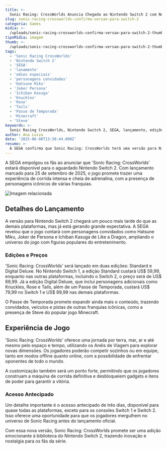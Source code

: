 ```yaml
---
title: >-
  Sonic Racing: CrossWorlds Anuncia Chegada ao Nintendo Switch 2 com Novidades
slug: sonic-racing-crossworlds-confirma-versao-para-switch-2
categoria: Games
midia: >-
  /uploads/sonic-racing-crossworlds-confirma-versao-para-switch-2-thumb.jpg
tipoMidia: imagem
thumb: >-
  /uploads/sonic-racing-crossworlds-confirma-versao-para-switch-2-thumb.jpg
tags:
  - 'Sonic Racing CrossWorlds'
  - 'Nintendo Switch 2'
  - 'SEGA'
  - 'lanamento'
  - 'edies especiais'
  - 'personagens convidados'
  - 'Hatsune Miku'
  - 'Joker Persona'
  - 'Ichiban Kasuga'
  - 'Knuckles'
  - 'Rose'
  - 'Tails'
  - 'Passe de Temporada'
  - 'Minecraft'
  - 'Steve'
keywords: >-
  Sonic Racing CrossWorlds, Nintendo Switch 2, SEGA, lançamento, edições especiais, personagens convidados, Hatsune Miku, Joker Persona, Ichiban Kasuga, Knuckles, Rose, Tails, Passe de Temporada, Minecraft, Steve
author: Ana Luiza
data: '2025-06-08T13:38:44.000Z'
resumo: >-
  A SEGA confirma que Sonic Racing: CrossWorlds terá uma versão para Nintendo Switch 2, prevista para lançamento em setembro, com personagens icônicos e edições especiais. Detalhes sobre preços e conteúdo adicional também foram revelados.
---
```


A SEGA empolgou os fãs ao anunciar que 'Sonic Racing: CrossWorlds' estará disponível para o aguardado Nintendo Switch 2. Com lançamento marcado para 25 de setembro de 2025, o jogo promete trazer uma experiência de corrida intensa e cheia de adrenalina, com a presença de personagens icônicos de várias franquias.

![Imagem relacionada](/uploads/sonic-racing-crossworlds-confirma-versao-para-switch-2-0.webp)

## Detalhes do Lançamento

A versão para Nintendo Switch 2 chegará um pouco mais tarde do que as demais plataformas, mas já está gerando grande expectativa. A SEGA revelou que o jogo contará com personagens convidados como Hatsune Miku, Joker de Persona e Ichiban Kasuga de Like a Dragon, ampliando o universo do jogo com figuras populares do entretenimento.

### Edições e Preços

'Sonic Racing: CrossWorlds' será lançado em duas edições: Standard e Digital Deluxe. No Nintendo Switch 1, a edição Standard custará US$ 59,99, enquanto nas outras plataformas, incluindo o Switch 2, o preço será de US$ 69,99. Já a edição Digital Deluxe, que inclui personagens adicionais como Knuckles, Rose e Tails, além de um Passe de Temporada, custará US$ 79,99 no Switch 1 e US$ 89,99 nas demais plataformas.

O Passe de Temporada promete expandir ainda mais o conteúdo, trazendo convidados, veículos e pistas de outras franquias icônicas, como a presença de Steve do popular jogo Minecraft.

## Experiência de Jogo

'Sonic Racing: CrossWorlds' oferece uma jornada por terra, mar, ar e até mesmo pelo espaço e tempo, utilizando os Anéis de Viagem para explorar novas dimensões. Os jogadores poderão competir sozinhos ou em equipe, tanto em modos offline quanto online, com a possibilidade de enfrentar oponentes de todo o mundo.

A customização também será um ponto forte, permitindo que os jogadores construam a máquina de corrida definitiva e desbloqueiem gadgets e itens de poder para garantir a vitória.

### Acesso Antecipado

Um detalhe importante é o acesso antecipado de três dias, disponível para quase todas as plataformas, exceto para os consoles Switch 1 e Switch 2. Isso oferece uma oportunidade para que os jogadores mergulhem no universo de Sonic Racing antes do lançamento oficial.

Com essa nova versão, Sonic Racing: CrossWorlds promete ser uma adição emocionante à biblioteca do Nintendo Switch 2, trazendo inovação e nostalgia para os fãs da série.